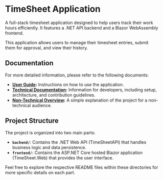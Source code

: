 # TimeSheet Application

A full-stack timesheet application designed to help users track their work hours efficiently. It features a .NET API backend and a Blazor WebAssembly frontend.

This application allows users to manage their timesheet entries, submit them for approval, and view their history.

## Documentation

For more detailed information, please refer to the following documents:

*   **[User Guide](USER_GUIDE.md):** Instructions on how to use the application.
*   **[Technical Documentation](TECHNICAL_DOCUMENTATION.md):** Information for developers, including setup, architecture, and contribution guidelines.
*   **[Non-Technical Overview](NON_TECHNICAL_OVERVIEW.md):** A simple explanation of the project for a non-technical audience.

## Project Structure

The project is organized into two main parts:

*   **`backend/`**: Contains the .NET Web API (TimeSheetAPI) that handles business logic and data persistence.
*   **`frontend/`**: Contains the ASP.NET Core hosted Blazor application (TimeSheet.Web) that provides the user interface.

Feel free to explore the respective README files within these directories for more specific details on each part.

